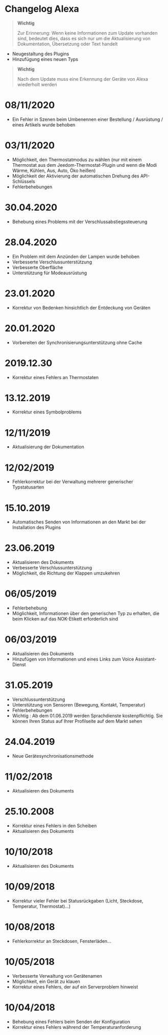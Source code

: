 # Changelog Alexa

>**Wichtig**
>
>Zur Erinnerung: Wenn keine Informationen zum Update vorhanden sind, bedeutet dies, dass es sich nur um die Aktualisierung von Dokumentation, Übersetzung oder Text handelt

- Neugestaltung des Plugins
- Hinzufügung eines neuen Typs

>**Wichtig**
>
>Nach dem Update muss eine Erkennung der Geräte von Alexa wiederholt werden


# 08/11/2020

- Ein Fehler in Szenen beim Umbenennen einer Bestellung / Ausrüstung / eines Artikels wurde behoben

# 03/11/2020

- Möglichkeit, den Thermostatmodus zu wählen (nur mit einem Thermostat aus dem Jeedom-Thermostat-Plugin und wenn die Modi Wärme, Kühlen, Aus, Auto, Öko heißen)
- Möglichkeit der Aktivierung der automatischen Drehung des API-Schlüssels
- Fehlerbehebungen

# 30.04.2020

- Behebung eines Problems mit der Verschlussabstiegssteuerung

# 28.04.2020

- Ein Problem mit dem Anzünden der Lampen wurde behoben
- Verbesserte Verschlussunterstützung
- Verbesserte Oberfläche
- Unterstützung für Modeausrüstung

# 23.01.2020

- Korrektur von Bedenken hinsichtlich der Entdeckung von Geräten

# 20.01.2020

- Vorbereiten der Synchronisierungsunterstützung ohne Cache

# 2019.12.30

- Korrektur eines Fehlers an Thermostaten

# 13.12.2019

- Korrektur eines Symbolproblems

# 12/11/2019

- Aktualisierung der Dokumentation

# 12/02/2019

- Fehlerkorrektur bei der Verwaltung mehrerer generischer Typstatusarten

# 15.10.2019

- Automatisches Senden von Informationen an den Markt bei der Installation des Plugins

# 23.06.2019

- Aktualisieren des Dokuments
- Verbesserte Verschlussunterstützung
- Möglichkeit, die Richtung der Klappen umzukehren

# 06/05/2019

- Fehlerbehebung
- Möglichkeit, Informationen über den generischen Typ zu erhalten, die beim Klicken auf das NOK-Etikett erforderlich sind

# 06/03/2019

- Aktualisieren des Dokuments
- Hinzufügen von Informationen und eines Links zum Voice Assistant-Dienst

# 31.05.2019

- Verschlussunterstützung
- Unterstützung von Sensoren (Bewegung, Kontakt, Temperatur)
- Fehlerbehebungen
- Wichtig : Ab dem 01.06.2019 werden Sprachdienste kostenpflichtig. Sie können Ihren Status auf Ihrer Profilseite auf dem Markt sehen

# 24.04.2019

- Neue Gerätesynchronisationsmethode

# 11/02/2018

- Aktualisieren des Dokuments

# 25.10.2008

- Korrektur eines Fehlers in den Scheiben
- Aktualisieren des Dokuments

# 10/10/2018

- Aktualisieren des Dokuments

# 10/09/2018

- Korrektur vieler Fehler bei Statusrückgaben (Licht, Steckdose, Temperatur, Thermostat)...)

# 10/08/2018

- Fehlerkorrektur an Steckdosen, Fensterläden...

# 10/05/2018

- Verbesserte Verwaltung von Gerätenamen
- Möglichkeit, ein Gerät zu klauen
- Korrektur eines Fehlers, der auf ein Serverproblem hinweist

# 10/04/2018

- Behebung eines Fehlers beim Senden der Konfiguration
- Korrektur eines Fehlers während der Temperaturanforderung

